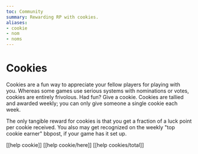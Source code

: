 ```yaml
---
toc: Community
summary: Rewarding RP with cookies.
aliases:
- cookie
- nom
- noms
---
```

# Cookies

Cookies are a fun way to appreciate your fellow players for playing with you.  Whereas some games use serious systems with nominations or votes, cookies are entirely frivolous.  Had fun?  Give a cookie.  Cookies are tallied and awarded weekly; you can only give someone a single cookie each week. 

The only tangible reward for cookies is that you get a fraction of a luck point per cookie received.  You also may get recognized on the weekly "top cookie earner" bbpost, if your game has it set up.

[[help cookie]]
[[help cookie/here]]
[[help cookies/total]]
